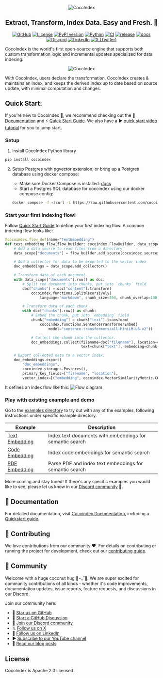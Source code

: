 <p align="center">
    <img src="https://cocoindex.io/images/github.svg" alt="CocoIndex">
</p>

<h2 align="center">Extract, Transform, Index Data. Easy and Fresh. 🌴</h2>

<p align="center">
    <a href="https://github.com/cocoindex-io/cocoindex/stargazers"><img src="https://img.shields.io/github/stars/cocoindex-io/cocoindex?color=5B5BD6" alt="GitHub"></a>
    <a href="https://opensource.org/licenses/Apache-2.0"><img src="https://img.shields.io/badge/license-Apache%202.0-5B5BD6?logo=opensourceinitiative&logoColor=white" alt="License"></a>
    <a href="https://pypi.org/project/cocoindex/"><img src="https://img.shields.io/pypi/v/cocoindex?color=5B5BD6" alt="PyPI version"></a>
    <a href="https://www.python.org/"><img src="https://img.shields.io/badge/python-3.11%20to%203.13-5B5BD6?logo=python&logoColor=white" alt="Python"></a>
    <a href="https://github.com/cocoindex-io/cocoindex/actions/workflows/CI.yml"><img src="https://github.com/cocoindex-io/cocoindex/actions/workflows/CI.yml/badge.svg?event=push" alt="CI"></a>
    <a href="https://github.com/cocoindex-io/cocoindex/actions/workflows/release.yml"><img src="https://github.com/cocoindex-io/cocoindex/actions/workflows/release.yml/badge.svg?event=push" alt="release"></a>
    <a href="https://github.com/cocoindex-io/cocoindex/actions/workflows/docs.yml"><img src="https://github.com/cocoindex-io/cocoindex/actions/workflows/docs.yml/badge.svg?event=push" alt="docs"></a>
    <a href="https://discord.com/invite/zpA9S2DR7s"><img src="https://img.shields.io/discord/1314801574169673738?logo=discord&labelColor=%20%235462eb&logoColor=%20%23f5f5f5" alt="Discord"></a>
    <a href="https://www.linkedin.com/company/cocoindex"><img src="https://img.shields.io/badge/LinkedIn-CocoIndex-5B5BD6?logo=linkedin&logoColor=white" alt="LinkedIn"></a>
    <a href="https://twitter.com/intent/follow?screen_name=cocoindex_io"><img src="https://img.shields.io/twitter/follow/cocoindex_io" alt="X (Twitter)"></a>
</p>

CocoIndex is the world's first open-source engine that supports both custom transformation logic and incremental updates specialized for data indexing.
<p align="center">
    <img src="https://cocoindex.io/images/venn.svg" alt="CocoIndex">
</p>
With CocoIndex, users declare the transformation, CocoIndex creates & maintains an index, and keeps the derived index up to date based on source update, with minimal computation and changes.


## Quick Start:
If you're new to CocoIndex 🤗, we recommend checking out the 📖 [Documentation](https://cocoindex.io/docs) and ⚡ [Quick Start Guide](https://cocoindex.io/docs/getting_started/quickstart). We also have a ▶️ [quick start video tutorial](https://youtu.be/gv5R8nOXsWU?si=9ioeKYkMEnYevTXT) for you to jump start.

### Setup 
1. Install CocoIndex Python library

```bash
pip install cocoindex
```

2. Setup Postgres with pgvector extension; or bring up a Postgres database using docker compose:

    - Make sure Docker Compose is installed: [docs](https://docs.docker.com/compose/install/)
    - Start a Postgres SQL database for cocoindex using our docker compose config:

    ```bash
    docker compose -f <(curl -L https://raw.githubusercontent.com/cocoindex-io/cocoindex/refs/heads/main/dev/postgres.yaml) up -d
    ```

### Start your first indexing flow!
Follow [Quick Start Guide](https://cocoindex.io/docs/getting_started/quickstart) to define your first indexing flow.
A common indexing flow looks like:

```python
@cocoindex.flow_def(name="TextEmbedding")
def text_embedding_flow(flow_builder: cocoindex.FlowBuilder, data_scope: cocoindex.DataScope):
    # Add a data source to read files from a directory
    data_scope["documents"] = flow_builder.add_source(cocoindex.sources.LocalFile(path="markdown_files"))

    # Add a collector for data to be exported to the vector index
    doc_embeddings = data_scope.add_collector()

    # Transform data of each document
    with data_scope["documents"].row() as doc:
        # Split the document into chunks, put into `chunks` field
        doc["chunks"] = doc["content"].transform(
            cocoindex.functions.SplitRecursively(
                language="markdown", chunk_size=300, chunk_overlap=100))

        # Transform data of each chunk
        with doc["chunks"].row() as chunk:
            # Embed the chunk, put into `embedding` field
            chunk["embedding"] = chunk["text"].transform(
                cocoindex.functions.SentenceTransformerEmbed(
                    model="sentence-transformers/all-MiniLM-L6-v2"))

            # Collect the chunk into the collector.
            doc_embeddings.collect(filename=doc["filename"], location=chunk["location"],
                                   text=chunk["text"], embedding=chunk["embedding"])

    # Export collected data to a vector index.
    doc_embeddings.export(
        "doc_embeddings",
        cocoindex.storages.Postgres(),
        primary_key_fields=["filename", "location"],
        vector_index=[("embedding", cocoindex.VectorSimilarityMetric.COSINE_SIMILARITY)])
```

It defines an index flow like this:
![Flow diagram](docs/docs/core/flow_example.svg)

### Play with existing example and demo
Go to the [examples directory](examples) to try out with any of the examples, following instructions under specific example directory.

| Example | Description |
|---------|-------------|
| [Text Embedding](examples/text_embedding) | Index text documents with embeddings for semantic search |
| [Code Embedding](examples/code_embedding) | Index code embeddings for semantic search |
| [PDF Embedding](examples/pdf_embedding) | Parse PDF and index text embeddings for semantic search |

More coming and stay tuned! If there's any specific examples you would like to see, please let us know in our [Discord community](https://discord.com/invite/zpA9S2DR7s) 🌱.

## 📖 Documentation
For detailed documentation, visit [Cocoindex Documentation](https://cocoindex.io/docs), including a [Quickstart guide](https://cocoindex.io/docs/getting_started/quickstart).

## 🤝 Contributing
We love contributions from our community ❤️. For details on contributing or running the project for development, check out our [contributing guide](https://cocoindex.io/docs/about/contributing).

## 👥 Community
Welcome with a huge coconut hug 🥥⋆｡˚🤗. We are super excited for community contributions of all kinds - whether it's code improvements, documentation updates, issue reports, feature requests, and discussions in our Discord.

Join our community here:

- 🌟 [Star us on GitHub](https://github.com/cocoindex-io/cocoindex)
- 💬 [Start a GitHub Discussion](https://github.com/cocoindex-io/cocoindex/discussions)
- 👋 [Join our Discord community](https://discord.com/invite/zpA9S2DR7s)
- 𝕏 [Follow us on X](https://x.com/cocoindex_io)
- 🐚 [Follow us on LinkedIn](https://www.linkedin.com/company/cocoindex/about/)
- ▶️ [Subscribe to our YouTube channel](https://www.youtube.com/@cocoindex-io)
- 📜 [Read our blog posts](https://cocoindex.io/blogs/)

## License
CocoIndex is Apache 2.0 licensed.

